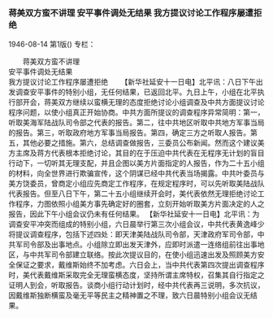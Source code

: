 ### 蒋美双方蛮不讲理  安平事件调处无结果  我方提议讨论工作程序屡遭拒绝

1946-08-14
第1版()
专栏：

　　蒋美双方蛮不讲理            
    安平事件调处无结果           
    我方提议讨论工作程序屡遭拒绝
　　【新华社延安十一日电】北平讯：八日下午出发调查安平事件的特别小组，无任何结果，已返回北平。九日上午，小组在北平执行部开会，蒋美双方继续以蛮横无理的态度拒绝讨论小组调查及中共方面提议讨论程序问题，以使小组真正开始协商。中共方面所提议的调查程序异常简明：第一，听取美海军陆战队司令部之代表的报告。第二，往中共地区听取中共地方军事当局的报告。第三，听取政府地方军事当局报告。第四，确定三方之听取人报告。第五，其他必要之措施。第六，总结调查做报告，三委员公布新闻。然而这个建议美方主席及蒋方代表根本拒绝讨论，其目的在于压迫中共代表在无程序无计划的盲目行动下，一切听其无理支配，并且企图以美方片面指定的人报告，作为二十五小组的材料，向全世界进行欺骗宣传，这个阴谋已经中共代表当场揭露。中共叶委员与美方饶委员，曾商定小组应先商定工作程序，在规定程序时，可以先听取美陆战队代表报告。但至八日下午，第二十五小组继续开会时，美代表依然无理拒绝讨论工作程序，力图依照小组美方事先确定好的圈套，立刻开始听取美方片面决定的人之报告，因此下午小组会议仍未有任何结果。
    【新华社延安十一日电】北平讯：为调查安平冲突而组成的特别小组，六日晨举行第三次小组会议，中共代表黄逸峰少将提议调查程序，包括下述四处：即天津美陆战队司令部，天津政府军司令部，中共军司令部及出事地点。小组除立即出发天津外，应即时派遣一连络组前往出事地区，与中共军司令部建立联络。按此次提议目的，在使小组迅速出发及照顾美方安全保证之要求，戴维斯始终不加考虑。六日会上，当中共代表第四次提出调查程序时，美代表戴维斯采取完全无理蛮横态度，坚持所谓主席特权，召集其自行指定之证明人到会，听取报告。谈商小组行动计划时，经中共代表再三说明，多次抗议，因戴维斯独断横蛮及毫无平等民主之精神置之不理，致六日晨特别小组会议无结果。
